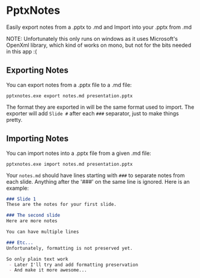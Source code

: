 # PptxNotes

Easily export notes from a .pptx to .md and Import into your .pptx from .md

NOTE: Unfortunately this only runs on windows as it uses Microsoft's OpenXml library, which kind of works on mono, but not for the bits needed in this app :(


## Exporting Notes

You can export notes from a .pptx file to a .md file:

```
pptxnotes.exe export notes.md presentation.pptx
```

The format they are exported in will be the same format used to import.  The exporter will add `Slide #` after each `###` separator, just to make things pretty.



## Importing Notes

You can import notes into a .pptx file from a given .md file:

```
pptxnotes.exe import notes.md presentation.pptx
```

Your `notes.md` should have lines starting with `###` to separate notes from each slide.  Anything after the '###' on the same line is ignored.  Here is an example:

```markdown
### Slide 1
These are the notes for your first slide.

### The second slide
Here are more notes

You can have multiple lines

### Etc...
Unfortunately, formatting is not preserved yet.

So only plain text work
 - Later I'll try and add formatting preservation
 - And make it more awesome...
```

